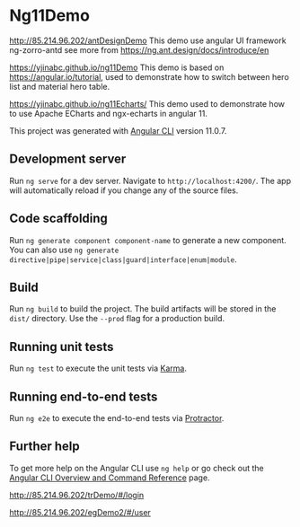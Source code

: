# Ng11Demo



http://85.214.96.202/antDesignDemo This demo use angular UI framework ng-zorro-antd see more from https://ng.ant.design/docs/introduce/en 

https://yjinabc.github.io/ng11Demo
This demo is based on https://angular.io/tutorial, used to demonstrate how to switch between hero list and material hero table. 

https://yjinabc.github.io/ng11Echarts/
This demo used to demonstrate how to use Apache ECharts and ngx-echarts in angular 11.

This project was generated with [Angular CLI](https://github.com/angular/angular-cli) version 11.0.7.

## Development server

Run `ng serve` for a dev server. Navigate to `http://localhost:4200/`. The app will automatically reload if you change any of the source files.

## Code scaffolding

Run `ng generate component component-name` to generate a new component. You can also use `ng generate directive|pipe|service|class|guard|interface|enum|module`.

## Build

Run `ng build` to build the project. The build artifacts will be stored in the `dist/` directory. Use the `--prod` flag for a production build.

## Running unit tests

Run `ng test` to execute the unit tests via [Karma](https://karma-runner.github.io).

## Running end-to-end tests

Run `ng e2e` to execute the end-to-end tests via [Protractor](http://www.protractortest.org/).

## Further help

To get more help on the Angular CLI use `ng help` or go check out the [Angular CLI Overview and Command Reference](https://angular.io/cli) page.


http://85.214.96.202/trDemo/#/login

http://85.214.96.202/egDemo2/#/user

